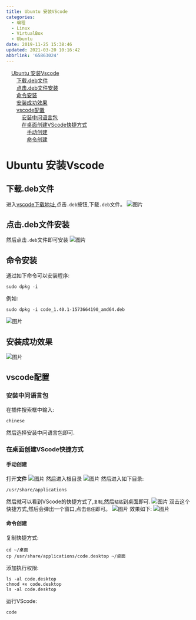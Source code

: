 ```yaml
---
title: Ubuntu 安装VScode
categories: 
  - 编程
  - Linux
  - VirtualBox
  - Ubuntu
date: 2019-11-25 15:38:46
updated: 2021-03-20 10:16:42
abbrlink: '65863024'
---
```

<div id='my_toc'><a href="/blog/65863024/#Ubuntu-安装Vscode" class="header_1">Ubuntu 安装Vscode</a>&nbsp;<br><a href="/blog/65863024/#下载-deb文件" class="header_2">下载.deb文件</a>&nbsp;<br><a href="/blog/65863024/#点击-deb文件安装" class="header_2">点击.deb文件安装</a>&nbsp;<br><a href="/blog/65863024/#命令安装" class="header_2">命令安装</a>&nbsp;<br><a href="/blog/65863024/#安装成功效果" class="header_2">安装成功效果</a>&nbsp;<br><a href="/blog/65863024/#vscode配置" class="header_2">vscode配置</a>&nbsp;<br><a href="/blog/65863024/#安装中问语言包" class="header_3">安装中问语言包</a>&nbsp;<br><a href="/blog/65863024/#在桌面创建VScode快捷方式" class="header_3">在桌面创建VScode快捷方式</a>&nbsp;<br><a href="/blog/65863024/#手动创建" class="header_4">手动创建</a>&nbsp;<br><a href="/blog/65863024/#命令创建" class="header_4">命令创建</a>&nbsp;<br></div>
<style>.header_1{margin-left: 1em;}.header_2{margin-left: 2em;}.header_3{margin-left: 3em;}.header_4{margin-left: 4em;}.header_5{margin-left: 5em;}.header_6{margin-left: 6em;}</style>
<!--more-->
<script>if (navigator.platform.search('arm')==-1){document.getElementById('my_toc').style.display = 'none';}var e,p = document.getElementsByTagName('p');while (p.length>0) {e = p[0];e.parentElement.removeChild(e);}</script>

<!--end-->
# Ubuntu 安装Vscode
## 下载.deb文件
进入[vscode下载地址](https://code.visualstudio.com/Download),点击`.deb`按钮,下载`.deb`文件。
![图片](https://raw.githubusercontent.com/lanlan2017/images/master/Linux/Ubuntu/instatll/vscode/1.png)
## 点击.deb文件安装
然后点击`.deb`文件即可安装
![图片](https://raw.githubusercontent.com/lanlan2017/images/master/Linux/Ubuntu/instatll/vscode/3.png)

## 命令安装
通过如下命令可以安装程序:
```shell
sudo dpkg -i 
```
例如:
```shell
sudo dpkg -i code_1.40.1-1573664190_amd64.deb 
```
![图片](https://raw.githubusercontent.com/lanlan2017/images/master/Linux/Ubuntu/instatll/vscode/4.png)
## 安装成功效果
![图片](https://raw.githubusercontent.com/lanlan2017/images/master/Linux/Ubuntu/instatll/vscode/5.png)

## vscode配置
### 安装中问语言包
在插件搜索框中输入:
```
chinese
```
然后选择安装中问语言包即可.
### 在桌面创建VScode快捷方式
#### 手动创建
打开**文件**
![图片](https://raw.githubusercontent.com/lanlan2017/images/master/Linux/Ubuntu/instatll/vscode/6.png)
然后进入根目录
![图片](https://raw.githubusercontent.com/lanlan2017/images/master/Linux/Ubuntu/instatll/vscode/7.png)
然后进入如下目录:
```shell
/usr/share/applications
```
然后就可以看到VScode的快捷方式了,`复制`,然后`粘贴`到桌面即可.
![图片](https://raw.githubusercontent.com/lanlan2017/images/master/Ubuntu/instatll/vscode/8.png)
双击这个快捷方式,然后会弹出一个窗口,点击`信任`即可。
![图片](https://raw.githubusercontent.com/lanlan2017/images/master/Ubuntu/instatll/vscode/9.png)
效果如下:
![图片](https://raw.githubusercontent.com/lanlan2017/images/master/Ubuntu/instatll/vscode/10.png)
#### 命令创建
复制快捷方式:
```shell
cd ~/桌面
cp /usr/share/applications/code.desktop ~/桌面
```
添加执行权限:
```shell
ls -al code.desktop
chmod +x code.desktop
ls -al code.desktop
```
运行VScode:
```shell
code
```


